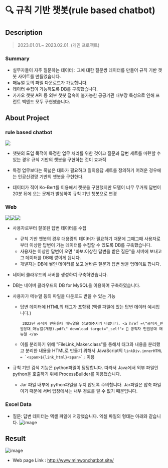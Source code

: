 # 🔍 규칙 기반 챗봇(rule based chatbot)

## Description

> 2023.01.01.~ 2023.02.01. (개인 프로젝트)

### Summary 
- 실무자들이 자주 질문하는 데이터 : 그에 대한 질문쌍 데이터를
만들어 규칙 기반 챗봇 사이트를 만들었습니다.
- 매뉴얼 등의 파일 다운로드가 가능합니다.
- 데이터 수집이 가능하도록 DB를 구축했습니다.
- 카카오 챗봇 API 등 외부 챗봇 접속이 불가능한 공공기관 내부망 특성으로 인해
프런트 백엔드 모두 구현했습니다.

## About Project

### rule based chatbot
<img src="https://img.shields.io/badge/Language-python-green"/>


- 챗봇의 도입 목적이 특정한 업무 처리를 위한 것이고 질문과 답변 세트를 마련할 수 있는 경우 규칙 기반의 챗봇을 구현하는 것이 효과적
- 특정 업무보다는 폭넓은 대화가 필요하고 질의응답 세트를 정의하기 어려운 경우에는 인공신경망 기반의 챗봇을 구현한다. 

- 데이터가 적어 Ko-Bert를 이용해서 챗봇을 구현했지만 모델이 너무 무거워 답변이 20분 뒤에 오는 문제가 발생하여 규칙 기반 챗봇으로 변경

### Web
<img src="https://img.shields.io/badge/Language-Java-green" /><img src="https://img.shields.io/badge/Server-Naver%20Cloud-blue"/><img src="https://img.shields.io/badge/DB-Naver%20Cloud%20DB%20for%20MySQL-yellow"/>
- 사용자로부터 잘못된 답변 데이터를 수집
  - 규칙 기반 챗봇의 경우 대용량의 데이터가 필요하기 때문에 그때그때 사용자로부터
이상한 답변이 가는 데이터를 수집할 수 있도록 DB를 구축했습니다.
  - 사용자는 이상한 답변이 오면 "바보:이상한 답변을 받은 질문"을 서버에 보내고
그 데이터를 DB에 쌓이게 됩니다.
  - 개발자는 DB에 쌓인 데이터를 보고 올바른 질문과 답변 쌍을 업데이트 합니다.
- 네이버 클라우드의 서버를 생성하여 구축하였습니다.
- DB는 네이버 클라우드의 DB for MySQL을 이용하여 구축하였습니다.
- 사용자가 메뉴얼 등의 파일을 다운로드 받을 수 있는 기능
  -  답변 데이터에 HTML의 <a>태그가 포함됨 (엑셀 파일에 있는 답변 데이터 예시입니다.)
  
     ``` 2022년 공직자 민원응대 매뉴얼을 참고해주시기 바랍니다. <a href =\"공직자_민원응대_매뉴얼(개정).pdf\" download target="_self"> 🙌 공직자 민원응대 매뉴얼 </a>```
     
  - 이를 분리하기 위해 "FileLink_Maker.class"를 통해서 태그와 내용을 분리했고 분리한 내용을 HTML로 만들기 위해서 
   JavaScript의 ```linkDiv.innerHTML = `<span>${link_html}<span>`;``` 이용
   
  
- 규칙 기반 검색 기능은 python파일이 담당합니다. 따라서 Java에서 외부 파일인 python을 호출하기 위해 ProcessBuilder를 이용했습니다.
  - Jar 파일 내부에 python파일을 두지 않도록 주의합니다. Jar파일은 압축 파일이기 때문에 서버 입장에서는 내부 경로를 알 수 없기 때문입니다. 
  
### Excel Data
  - 질문: 답변 데이터는 엑셀 파일에 저장했습니다. 엑셀 파일의 형태는 아래와 같습니다.
![image](https://user-images.githubusercontent.com/108210958/224477305-3606ae02-3e1b-4989-8a0b-c6adb83f2cc2.png)


## Result

![image](https://user-images.githubusercontent.com/108210958/224480835-f64d2c17-a6bb-4df8-a861-dc725a23a09e.png)

- Web page Link : http://www.minwonchatbot.site/


